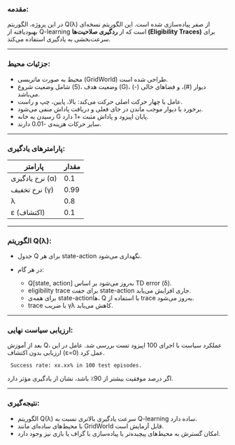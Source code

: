 ###  مقدمه:

در این پروژه، الگوریتم Q(λ) از صفر پیاده‌سازی شده است. این الگوریتم نسخه‌ای بهبودیافته از Q-learning است که از **ردگیری صلاحیت‌ها (Eligibility Traces)** برای سرعت‌بخشی به یادگیری استفاده می‌کند.

---

###  جزئیات محیط:

* محیط به صورت ماتریسی (GridWorld) طراحی شده است.
* شامل وضعیت شروع (S)، وضعیت هدف (G)، دیوار (#)، و فضاهای خالی (-) می‌باشد.
* عامل با چهار حرکت اصلی حرکت می‌کند: بالا، پایین، چپ و راست.
* برخورد با دیوار موجب ماندن در جای فعلی و دریافت پاداش منفی می‌شود.
* رسیدن به خانه G پایان اپیزود و پاداش مثبت +1 دارد.
* سایر حرکات هزینه‌ی -0.01 دارند.

---

###  پارامترهای یادگیری:

| پارامتر         | مقدار |
| --------------- | ----- |
| نرخ یادگیری (α) | 0.1   |
| نرخ تخفیف (γ)   | 0.99  |
| λ               | 0.8   |
| ε (اکتشاف)      | 0.1   |

---

###  الگوریتم Q(λ):

* جدول Q برای هر state-action نگهداری می‌شود.
* در هر گام:

  * Q\[state, action] به‌روز می‌شود بر اساس TD error (δ).
  * eligibility trace برای جفت state-action جاری افزایش می‌یابد.
  * برای همه‌ی state-actionها، Q با استفاده از trace به‌روز می‌شود.
  * trace با ضریب γλ کاهش می‌یابد.

---

###  ارزیابی سیاست نهایی:

بعد از آموزش Q، عملکرد سیاست با اجرای 100 اپیزود تست بررسی شد. عامل در این ارزیابی بدون اکتشاف (ε=0) عمل کرد.

```
 Success rate: xx.xx% in 100 test episodes.
```

اگر درصد موفقیت بیشتر از 90٪ باشد، نشان از یادگیری مؤثر دارد.

---

###  نتیجه‌گیری:

* الگوریتم Q(λ) سرعت یادگیری بالاتری نسبت به Q-learning ساده دارد.
* با محیط‌های ساده‌ای مانند GridWorld قابل آزمایش است.
* امکان گسترش به محیط‌های پیچیده‌تر یا پیاده‌سازی با گراف یا بازی نیز وجود دارد.
